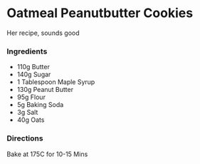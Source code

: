 # Oatmeal Peanutbutter Cookies

Her recipe, sounds good

### Ingredients

- 110g Butter
- 140g Sugar
- 1 Tablespoon Maple Syrup
- 130g Peanut Butter
- 95g Flour
- 5g Baking Soda
- 3g Salt
- 40g Oats

### Directions

Bake at 175C for 10-15 Mins
